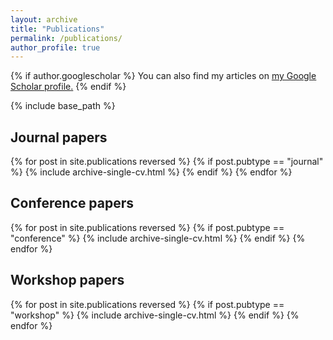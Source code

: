 ```yaml
---
layout: archive
title: "Publications"
permalink: /publications/
author_profile: true
---
```


{% if author.googlescholar %}
  You can also find my articles on <u><a href="{{author.googlescholar}}">my Google Scholar profile</a>.</u>
{% endif %}

{% include base_path %}

## Journal papers

  {% for post in site.publications reversed %}
    {% if post.pubtype == "journal" %}
      {% include archive-single-cv.html %}
    {% endif %}
  {% endfor %}

## Conference papers

  {% for post in site.publications reversed %}
    {% if post.pubtype == "conference" %}
      {% include archive-single-cv.html %}
    {% endif %}
  {% endfor %}

## Workshop papers

  {% for post in site.publications reversed %}
    {% if post.pubtype == "workshop" %}
      {% include archive-single-cv.html %}
    {% endif %}
  {% endfor %}
